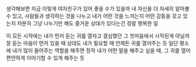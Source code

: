 생각해보면 지금 이렇게 여자친구가 있어 좋을 수가 있을까
내 자신을 더 자세히 알아볼 수 있고,
사람들과 생각하는 것을 나누고
내가 어떤 것을 느끼는지
어떤 감동을 갖고 있는지
차분히 그냥 나누기만 해도 즐거운 상대가 있다는건 정말 행복한 일

이 모든 시작에는 내가 먼저 듣는 귀를 열자고 결심했던 그 첫마음에서 시작된게 아닐까
잘 듣는 마음이 먼저 있을 때
상대도 내가 필요할 때 언제든 귀를 열어주는 듯
일단 평소에 내가 많이 들어주는 역할을 해주면
정작 내가 어떤 말을 해주고 싶을 때, 그 귀를 열어 편안하게 이야기할 수 있게 해주는 듯

